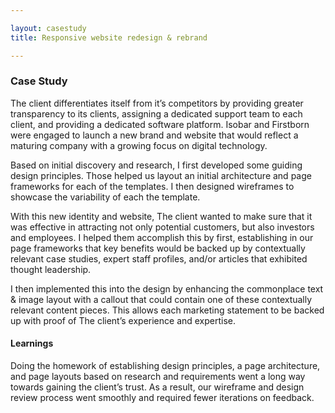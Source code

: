 ```yaml
---

layout: casestudy
title: Responsive website redesign & rebrand

---
```


### Case Study

The client differentiates itself from it’s competitors by providing greater transparency to its clients, assigning a dedicated support team to each client, and providing a  dedicated software platform. Isobar and Firstborn were engaged to launch a new brand and website that would reflect a maturing company with a growing focus on digital technology.

Based on initial discovery and research, I first developed some guiding design principles. Those helped us layout an initial architecture and page frameworks for each of the templates. I then designed wireframes to showcase the variability of each the template.

With this new identity and website, The client wanted to make sure that it was effective in attracting not only potential customers, but also investors and employees. I helped them accomplish this by first, establishing in our page frameworks that key benefits would be backed up by contextually relevant case studies, expert staff profiles, and/or articles that exhibited thought leadership.

I then implemented this into the design by enhancing the commonplace text & image layout with a callout that could contain one of these contextually relevant content pieces. This allows each marketing statement to be backed up with proof of The client’s experience and expertise.

#### Learnings

Doing the homework of establishing design principles, a page architecture, and page layouts based on research and requirements went a long way towards gaining the client’s trust. As a result, our wireframe and design review process went smoothly and required fewer iterations on feedback.